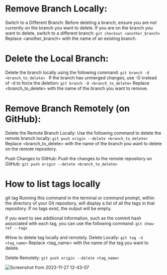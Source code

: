 # Remove Branch Locally:
Switch to a Different Branch:
Before deleting a branch, ensure you are not currently on the branch you want to delete. If you are on the branch you want to delete, switch to a different branch:
 ```git checkout <another_branch> ```
Replace <another_branch> with the name of an existing branch.
# Delete the Local Branch:
Delete the branch locally using the following command:
 ```git branch -d <branch_to_delete> ```
If the branch has unmerged changes, use -D instead of -d to force the deletion:
``` git branch -D <branch_to_delete> ```
Replace <branch_to_delete> with the name of the branch you want to remove.

# Remove Branch Remotely (on GitHub):
Delete the Remote Branch Locally:
Use the following command to delete the remote branch locally:
 ```git push origin --delete <branch_to_delete> ```
Replace <branch_to_delete> with the name of the branch you want to delete on the remote repository.

Push Changes to GitHub:
Push the changes to the remote repository on GitHub:
 ```git push origin --delete <branch_to_delete> ```

# How to list tags locally
 git tag 
Running this command in the terminal or command prompt, within the directory of your Git repository, will display a list of all the tags in that repository. If no tags exist, the output will be empty.

If you want to see additional information, such as the commit hash associated with each tag, you can use the following command:
```git show-ref --tags```

#How to delete tag locally and remotely.
Delete Locally:
 ``` git tag -d <tag_name> ```
Replace <tag_name> with the name of the tag you want to delete.

Delete Remotely:
 ```git push origin --delete <tag_name> ```



![Screenshot from 2023-11-27 12-43-07](https://github.com/Asmaaali238/project/assets/152066748/3016096d-0b54-4af7-8e7e-41346fdd77be)
